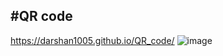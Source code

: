 #QR code
---------
https://darshan1005.github.io/QR_code/
![image](https://github.com/darshan1005/QR_code/assets/114302987/881478c6-a694-405c-9c7c-3f6ef0877222)
